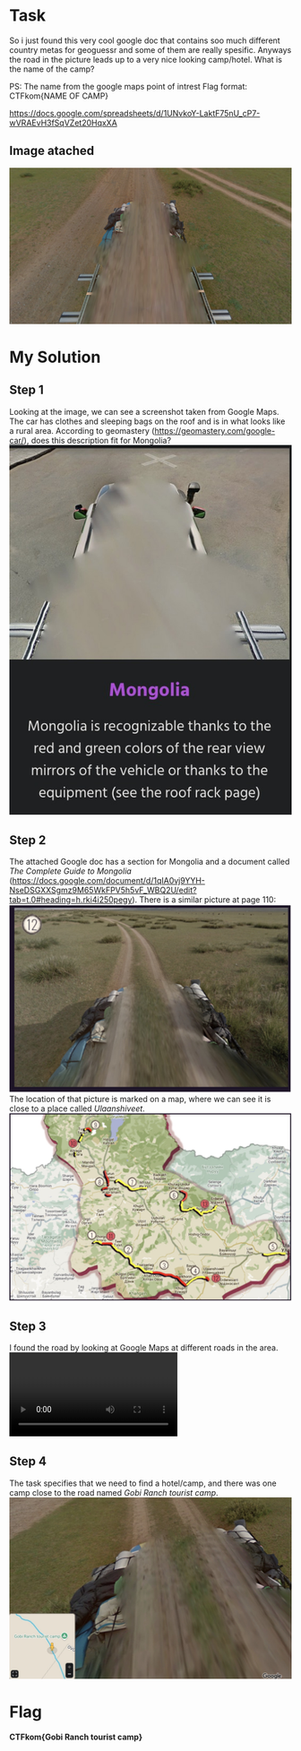 # Task
So i just found this very cool google doc that contains soo much different country metas for geoguessr and some of them are really spesific. Anyways the road in the picture leads up to a very nice looking camp/hotel. What is the name of the camp?

PS: The name from the google maps point of intrest Flag format: CTFkom{NAME OF CAMP}

https://docs.google.com/spreadsheets/d/1UNvkoY-LaktF75nU_cP7-wVRAEvH3fSqVZet20HqxXA

## Image atached
![WhereIsThis](./images/WhereIsThis.png)

# My Solution
## Step 1
Looking at the image, we can see a screenshot taken from Google Maps. The car has clothes and sleeping bags on the roof and is in what looks like a rural area. According to geomastery (https://geomastery.com/google-car/), does this description fit for Mongolia?
![CarFrom](./images/WhereAreCarFrom.jpg)

## Step 2
The attached Google doc has a section for Mongolia and a document called *The Complete Guide to Mongolia* (https://docs.google.com/document/d/1qIA0vj9YYH-NseDSGXXSgmz9M65WkFPV5h5vF_WBQ2U/edit?tab=t.0#heading=h.rki4i250pegy). 
There is a similar picture at page 110:
![Page110Image](./images/Page110image.jpg)
The location of that picture is marked on a map, where we can see it is close to a place called *Ulaanshiveet*.
![Map](./images/Map.jpg)

## Step 3
I found the road by looking at Google Maps at different roads in the area.
![RoadFound](./images/RoadFound.mov)

## Step 4
The task specifies that we need to find a hotel/camp, and there was one camp close to the road named *Gobi Ranch tourist camp*.
![GobiRanch](./images/GobiRanchTouristCamp.jpg)

# Flag
**CTFkom{Gobi Ranch tourist camp}**
